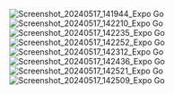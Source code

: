![Screenshot_20240517_141944_Expo Go](https://github.com/GIRINATH25/MushroomFarm-ReactNaitve/assets/117648226/cf2af15b-7fa7-410b-83a9-73b8e9fec8c1) ![Screenshot_20240517_142210_Expo Go](https://github.com/GIRINATH25/MushroomFarm-ReactNaitve/assets/117648226/05a8abb5-6342-432c-b2f1-65d7e6b37996)
![Screenshot_20240517_142235_Expo Go](https://github.com/GIRINATH25/MushroomFarm-ReactNaitve/assets/117648226/a4dd8605-0813-4e7d-912e-57a23196bf5c) ![Screenshot_20240517_142252_Expo Go](https://github.com/GIRINATH25/MushroomFarm-ReactNaitve/assets/117648226/9ff9e0b3-5639-4dfa-8e0b-ef715c293ad4)
![Screenshot_20240517_142312_Expo Go](https://github.com/GIRINATH25/MushroomFarm-ReactNaitve/assets/117648226/6bcbb64f-fdc1-4d46-8879-69c21cc5cff1) ![Screenshot_20240517_142436_Expo Go](https://github.com/GIRINATH25/MushroomFarm-ReactNaitve/assets/117648226/1076c777-7255-4f01-bbd3-6949613959b4)
![Screenshot_20240517_142521_Expo Go](https://github.com/GIRINATH25/MushroomFarm-ReactNaitve/assets/117648226/4f93cbf4-2e46-41f5-b47e-a629069160c8) ![Screenshot_20240517_142509_Expo Go](https://github.com/GIRINATH25/MushroomFarm-ReactNaitve/assets/117648226/93952365-5c32-46cd-863c-da7f06121856)

